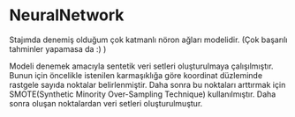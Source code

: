 # NeuralNetwork

Stajımda denemiş olduğum çok katmanlı nöron ağları modelidir. (Çok başarılı tahminler yapamasa da :) )  

Modeli denemek amacıyla sentetik veri setleri oluşturulmaya çalışılmıştır. Bunun için öncelikle istenilen karmaşıklığa göre koordinat düzleminde rastgele sayıda noktalar belirlenmiştir. Daha sonra bu noktaları arttırmak için SMOTE(Synthetic Minority Over-Sampling Technique) kullanılmıştır. Daha sonra oluşan noktalardan veri setleri oluşturulmuştur.
